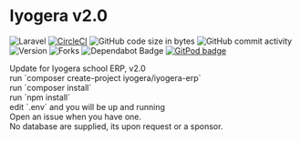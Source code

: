 # Iyogera v2.0
![Laravel](https://github.com/wallacemyem/Iyogera-v2.0/workflows/Laravel/badge.svg) [![CircleCI](https://circleci.com/gh/wallacemyem/Iyogera-v2.0.svg?style=svg)](https://circleci.com/gh/wallacemyem/Iyogera-v2.0) <img src="https://img.shields.io/github/repo-size/wallacemyem/Iyogera-v2.0" alt="GitHub code size in bytes">
  <img src="https://img.shields.io/github/commit-activity/w/wallacemyem/Iyogera-v2.0" alt="GitHub commit activity"> <img src="https://badgen.net/packagist/v/iyogera/iyogera-erp/latest" alt="Version"> <img src="https://img.shields.io/github/forks/wallacemyem/Iyogera-v2.0" alt="Forks">
<img src="https://badgen.net/dependabot/thepracticaldev/dev.to?icon=dependabot" alt="Dependabot Badge">
  <a href="https://gitpod.io/from-referrer/">
    <img src="https://img.shields.io/badge/setup-automated-blue?logo=gitpod" alt="GitPod badge">
  </a>
<p>
Update for Iyogera school ERP, v2.0
  <br>
  run `composer create-project iyogera/iyogera-erp`
  <br>
  run `composer install`
  <br>
  run `npm install`
  <br>
  edit `.env` and you will be up and running
  <br>
  Open an issue when you have one.
  <br>
  No database are supplied, its upon request or a sponsor.
